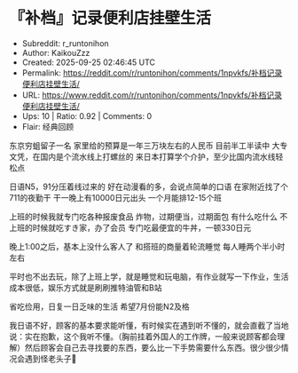 # 『补档』记录便利店挂壁生活

- Subreddit: r_runtonihon
- Author: KaikouZzz
- Created: 2025-09-25 02:46:45 UTC
- Permalink: https://reddit.com/r/runtonihon/comments/1npvkfs/补档记录便利店挂壁生活/
- URL: https://www.reddit.com/r/runtonihon/comments/1npvkfs/补档记录便利店挂壁生活/
- Ups: 10 | Ratio: 0.92 | Comments: 0
- Flair: 经典回顾


东京穷蛆留子一名 家里给的预算是一年三万块左右的人民币 目前半工半读中
大专文凭，在国内是个流水线上打螺丝的
来日本打算学个介护，至少比国内流水线轻松点

日语N5，91分压着线过来的 好在动漫看的多，会说点简单的口语
在家附近找了个711的夜勤干 干一晚上有10000日元出头 一个月能排12-15个班

上班的时候我就专门吃各种报废食品 炸物，过期便当，过期面包 有什么吃什么
不上班的时候就吃すき家，办了会员 专门吃最便宜的牛丼，一顿330日元

晚上1:00之后，基本上没什么客人了 和搭班的商量着轮流睡觉
每人睡两个半小时左右

平时也不出去玩，除了上班上学，就是睡觉和玩电脑，有作业就写一下作业，生活成本很低，娱乐方式就是刷刷推特油管和B站

省吃俭用，日复一日乏味的生活 希望7月份能N2及格

我日语不好，顾客的基本要求能听懂，有时候实在遇到听不懂的，就会直截了当地说：实在抱歉，这个我听不懂。（胸前挂着外国人的工作牌，一般来说顾客都会理解）然后顾客会自己去寻找要的东西，要么比一下手势需要什么东西。很少很少情况会遇到怪老头子👴

